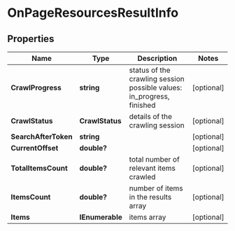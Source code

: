 # OnPageResourcesResultInfo


## Properties

| Name | Type | Description | Notes |
|------------ | ------------- | ------------- | -------------|
**CrawlProgress** | **string** | status of the crawling session<br>possible values: in_progress, finished |[optional]|
**CrawlStatus** | **CrawlStatus** | details of the crawling session |[optional]|
**SearchAfterToken** | **string** |  |[optional]|
**CurrentOffset** | **double?** |  |[optional]|
**TotalItemsCount** | **double?** | total number of relevant items crawled |[optional]|
**ItemsCount** | **double?** | number of items in the results array |[optional]|
**Items** | **IEnumerable<BaseOnPageResourceItemInfo>** | items array |[optional]|